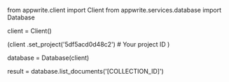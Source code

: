 from appwrite.client import Client
from appwrite.services.database import Database

client = Client()

(client
  .set_project('5df5acd0d48c2') # Your project ID
)

database = Database(client)

result = database.list_documents('[COLLECTION_ID]')
